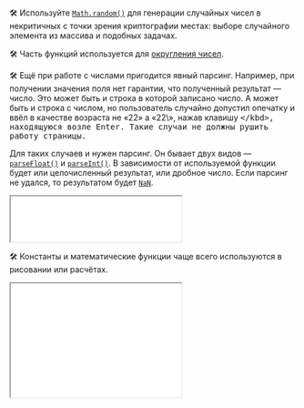 🛠 Используйте [`Math.random()`](/js/math-random/) для генерации случайных чисел в некритичных с точки зрения криптографии местах: выборе случайного элемента из массива и подобных задачах.

🛠 Часть функций используется для [округления чисел](/js/math-floor/).

🛠 Ещё при работе с числами пригодится явный парсинг. Например, при получении значения поля нет гарантии, что полученный результат — число. Это может быть и строка в которой записано число. А может быть и строка с числом, но пользователь случайно допустил опечатку и ввёл в качестве возраста не «22» а «22\», нажав клавишу <kbd>\</kbd>, находящуюся возле <kbd>Enter</kbd>. Такие случаи не должны рушить работу страницы.

Для таких случаев и нужен парсинг. Он бывает двух видов — [`parseFloat()`](/js/parsefloat/) и [`parseInt()`](/js/parseint/). В зависимости от используемой функции будет или целочисленный результат, или дробное число. Если парсинг не удался, то результатом будет [`NaN`](/js/number/#specialnye-znacheniya).

<iframe title="Math в работе parseInt, parseFloat" src="../demos/vindi-r-YMewgy/" height="80"></iframe>

🛠 Константы и математические функции чаще всего используются в рисовании или расчётах.

<iframe title="Math в работе функции" src="../demos/vindi-r-OGQNgz/" height="200"></iframe>
